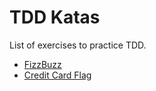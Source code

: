 # TDD Katas

List of exercises to practice TDD.

- [FizzBuzz](./FizzBuzz/README.md)
- [Credit Card Flag](./CreditCardFlag/README.md)
